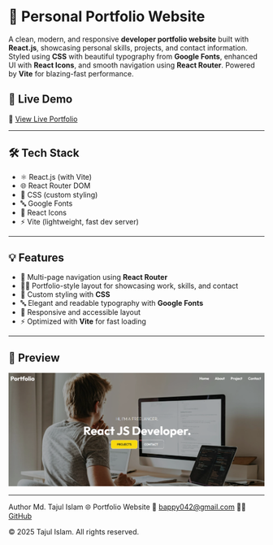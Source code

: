 # 💼 Personal Portfolio Website

A clean, modern, and responsive **developer portfolio website** built with **React.js**, showcasing personal skills, projects, and contact information. Styled using **CSS** with beautiful typography from **Google Fonts**, enhanced UI with **React Icons**, and smooth navigation using **React Router**. Powered by **Vite** for blazing-fast performance.

## 🚀 Live Demo

🔗 [View Live Portfolio](https://your-portfolio-url.com)

---

## 🛠️ Tech Stack

- ⚛️ React.js (with Vite)
- 🌐 React Router DOM
- 🎨 CSS (custom styling)
- 🔤 Google Fonts
- 🎯 React Icons
- ⚡ Vite (lightweight, fast dev server)

---

## 💡 Features

- 🔗 Multi-page navigation using **React Router**
- 🧑‍💻 Portfolio-style layout for showcasing work, skills, and contact
- 🎨 Custom styling with **CSS**
- 🔤 Elegant and readable typography with **Google Fonts**
- 🌙 Responsive and accessible layout
- ⚡ Optimized with **Vite** for fast loading

---

## 📸 Preview

![Portfolio Preview](./public/portfolio-home.png)

---

Author
Md. Tajul Islam
🌐 Portfolio Website
📧 bappy042@gmail.com
👨‍💻 [GitHub](https://github.com/tajulbappy)

© 2025 Tajul Islam. All rights reserved.
